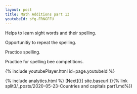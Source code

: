 ```yaml
---
layout: post
title: Math Additions part 13
youtubeId: sYg-FRNGFFU
---
```

 
 
Helps to learn sight words and their spelling.

Opportunitiy to repeat the spelling. 

Practice spelling. 
 
Practice for spelling bee competitions. 
 
{% include youtubePlayer.html id=page.youtubeId %}
 
 
{% include analytics.html %} 
[Next]({{ site.baseurl }}{% link  split3/_posts/2020-05-23-Countries and capitals part1.md%})
 
